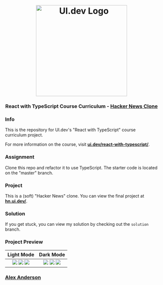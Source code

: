 <h1 align="center">
  <a href="https://ui.dev">
    <img
      src="https://ui.dev/images/logos/ui.png"
      alt="UI.dev Logo" width="300" />
  </a>
  <br />
</h1>

<h3 align="center">React with TypeScript Course Curriculum - <a href="http://hn.ui.dev/">Hacker News Clone</a></h3>

### Info

This is the repository for UI.dev's "React with TypeScript" course curriculum project.

For more information on the course, visit **[ui.dev/react-with-typescript/](https://ui.dev/react-with-typescript/)**.

### Assignment

Clone this repo and refactor it to use TypeScript. The starter code is located on the "master" branch.

### Project

This is a (soft) "Hacker News" clone. You can view the final project at **[hn.ui.dev/](http://hn.ui.dev/)**.

### Solution

If you get stuck, you can view my solution by checking out the `solution` branch.

### Project Preview

|                                                                                                                                                         Light Mode                                                                                                                                                         |                                                                                                                                                         Dark Mode                                                                                                                                                          |
| :------------------------------------------------------------------------------------------------------------------------------------------------------------------------------------------------------------------------------------------------------------------------------------------------------------------------: | :------------------------------------------------------------------------------------------------------------------------------------------------------------------------------------------------------------------------------------------------------------------------------------------------------------------------: |
| ![](https://user-images.githubusercontent.com/2933430/55523754-c1775200-5647-11e9-9394-387cd49a012c.png) ![](https://user-images.githubusercontent.com/2933430/55523752-c0debb80-5647-11e9-91e0-cd2dd38b3255.png) ![](https://user-images.githubusercontent.com/2933430/55523749-c0debb80-5647-11e9-9575-80262d951938.png) | ![](https://user-images.githubusercontent.com/2933430/55523751-c0debb80-5647-11e9-865e-fc829b2566f8.png) ![](https://user-images.githubusercontent.com/2933430/55523753-c1775200-5647-11e9-8230-db5ea02e7333.png) ![](https://user-images.githubusercontent.com/2933430/55523750-c0debb80-5647-11e9-835b-79530775d1b9.png) |

### [Alex Anderson](https://twitter.com/ralex1993)
